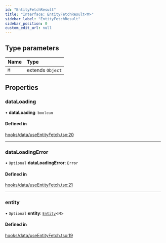 ```yaml
---
id: "EntityFetchResult"
title: "Interface: EntityFetchResult<M>"
sidebar_label: "EntityFetchResult"
sidebar_position: 0
custom_edit_url: null
---
```


## Type parameters

| Name | Type |
| :------ | :------ |
| `M` | extends `Object` |

## Properties

### dataLoading

• **dataLoading**: `boolean`

#### Defined in

[hooks/data/useEntityFetch.tsx:20](https://github.com/Camberi/firecms/blob/2d60fba/src/hooks/data/useEntityFetch.tsx#L20)

___

### dataLoadingError

• `Optional` **dataLoadingError**: `Error`

#### Defined in

[hooks/data/useEntityFetch.tsx:21](https://github.com/Camberi/firecms/blob/2d60fba/src/hooks/data/useEntityFetch.tsx#L21)

___

### entity

• `Optional` **entity**: [`Entity`](Entity)<`M`\>

#### Defined in

[hooks/data/useEntityFetch.tsx:19](https://github.com/Camberi/firecms/blob/2d60fba/src/hooks/data/useEntityFetch.tsx#L19)
